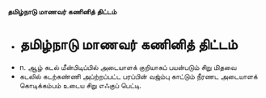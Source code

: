 **தமிழ்நாடு மாணவர் கணினித் திட்டம்**
- # தமிழ்நாடு மாணவர் கணினித் திட்டம்
- n. ஆழ் கடல் மீன்பிடிப்பில் அடையாளக் குறியாகப் பயன்படும் சிறு மிதவை
- கடலில் கடற்கண்ணி அப்ற்றப்பட்ட பரப்பின் வஜ்ம்பு காட்டும் நீரணட அடையாளக் கொடிக்கம்பம் உடைய சிறு எஃகுப் பெட்டி.

